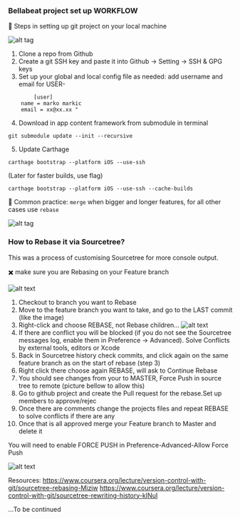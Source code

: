 ### Bellabeat project set up WORKFLOW

📌  Steps in setting up git project on your local machine

![alt tag](https://img.shields.io/badge/git%20-Config%20project-blue)

1. Clone a repo from Github
2. Create a git SSH key and paste it into Github -> Setting -> SSH & GPG keys
3. Set up your global and local config file as needed: add username and email for USER-
```shell
        [user] 
	name = marko markic 
	email = xx@xx.xx "
```
	
4. Download in app content framework from submodule in terminal

```
git submodule update --init --recursive
```
5. Update Carthage
```shell
carthage bootstrap --platform iOS --use-ssh
```
(Later for faster builds, use flag)
```shell
carthage bootstrap --platform iOS --use-ssh --cache-builds
```

📌  Common practice: ```merge``` when bigger and longer features, for all other cases use ```rebase```

![alt tag](https://img.shields.io/badge/git%20-Rebase%20project-blue)
### How to Rebase it via Sourcetree?
This was a process of customising Sourcetree for more console output.

✖️ make sure you are Rebasing on your Feature branch

![alt text](https://firebasestorage.googleapis.com/v0/b/bellabeat-e59b7.appspot.com/o/rebase.png?alt=media&token=2ea465ae-a95a-4cbe-b201-3abf2ac45b31)

1. Checkout to branch you want to Rebase
2. Move to the feature branch you want to take, and go to the LAST commit (like the image)
3. Right-click and choose REBASE, not Rebase children...
![alt text](https://firebasestorage.googleapis.com/v0/b/bellabeat-e59b7.appspot.com/o/Screen%20Shot%202020-12-10%20at%204.26.00%20PM.png?alt=media&token=e564220e-0741-438a-b531-c3b773fb22db)
4. If there are conflict you will be blocked (if you do not see the Sourcetree messages log, enable them in Preference -> Advanced).
   Solve Conflicts by external tools, editors or Xcode
5. Back in Sourcetree history check commits, and click again on the same feature branch as on the start of rebase (step 3)
6. Right click there choose again REBASE, will ask to Continue Rebase
7. You should see changes from your to MASTER, Force Push in source tree to remote (picture bellow to allow this)
7. Go to github project and create the Pull request for the rebase.Set up members to approve/rejec
8. Once there are comments change the projects files and repeat REBASE to solve conflicts if there are any
9. Once that is all approved merge your Feature branch to Master and delete it

You will need to enable FORCE PUSH in Preference-Advanced-Allow Force Push

![alt text](https://firebasestorage.googleapis.com/v0/b/bellabeat-e59b7.appspot.com/o/Screen%20Shot%202020-12-11%20at%202.42.21%20PM.png?alt=media&token=ebbfbe77-e391-4578-8c58-4ef515b81849)

Resources:
https://www.coursera.org/lecture/version-control-with-git/sourcetree-rebasing-Miziw
https://www.coursera.org/lecture/version-control-with-git/sourcetree-rewriting-history-kINuI

...To be continued
